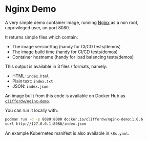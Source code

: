 # Nginx Demo

A very simple demo container image, running [Nginx](https://nginx.org/)
as a non root, unprivileged user, on port 8080.

It returns simple files which contain:

- The image version/tag (handy for CI/CD tests/demos)
- The image build time (handy for CI/CD tests/demos)
- Container hostname (handy for load balancing tests/demos)

This output is available in 3 files / formats, namely:

- HTML: `index.html`
- Plain text: `index.txt`
- JSON: `index.json`

An image built from this code is available on Docker Hub as
[`cliffordw/nginx-demo`](https://hub.docker.com/r/cliffordw/nginx-demo).

You can run it locally with:

```sh
podman run -d -p 8080:8080 docker.io/cliffordw/nginx-demo:1.0.6
curl http://127.0.0.1:8080/index.json
```

An example Kubernetes manifest is also available in `k8s.yaml`.
